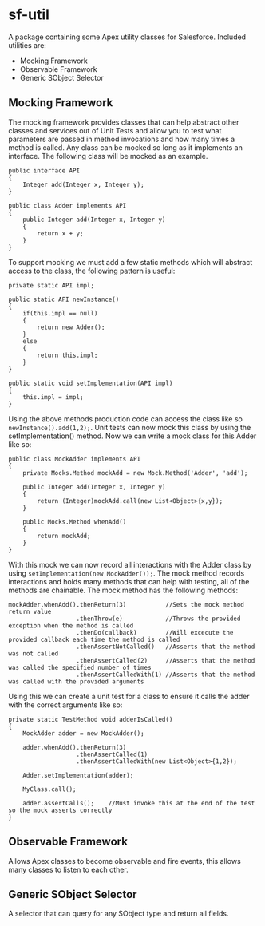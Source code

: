 # sf-util
A package containing some Apex utility classes for Salesforce. Included utilities are:

* Mocking Framework
* Observable Framework
* Generic SObject Selector

## Mocking Framework
The mocking framework provides classes that can help abstract other classes and services out of Unit Tests and allow you to test what parameters are passed in method invocations and how many times a method is called. Any class can be mocked so long as it implements an interface. The following class will be mocked as an example.
```
public interface API
{
	Integer add(Integer x, Integer y);
}

public class Adder implements API
{
	public Integer add(Integer x, Integer y)
	{
		return x + y;
	}
}
```
To support mocking we must add a few static methods which will abstract access to the class, the following pattern is useful:
```
private static API impl;

public static API newInstance()
{
	if(this.impl == null)
	{
		return new Adder();
	}
	else
	{
		return this.impl;
	}
}

public static void setImplementation(API impl)
{
	this.impl = impl;
}
```
Using the above methods production code can access the class like so `newInstance().add(1,2);`. Unit tests can now mock this class by using the setImplementation() method. Now we can write a mock class for this Adder like so:
```
public class MockAdder implements API
{
	private Mocks.Method mockAdd = new Mock.Method('Adder', 'add');
	
	public Integer add(Integer x, Integer y)
	{
		return (Integer)mockAdd.call(new List<Object>{x,y});
	}
	
	public Mocks.Method whenAdd()
	{
		return mockAdd;
	}
}
```
With this mock we can now record all interactions with the Adder class by using `setImplementation(new MockAdder());`. The mock method records interactions and holds many methods that can help with testing, all of the methods are chainable. The mock method has the following methods:
```
mockAdder.whenAdd().thenReturn(3)			//Sets the mock method return value
				   .thenThrow(e)			//Throws the provided exception when the method is called
				   .thenDo(callback)		//Will excecute the provided callback each time the method is called
				   .thenAssertNotCalled()	//Asserts that the method was not called
				   .thenAssertCalled(2)		//Asserts that the method was called the specified number of times
				   .thenAssertCalledWith(1)	//Asserts that the method was called with the provided arguments
```
Using this we can create a unit test for a class to ensure it calls the adder with the correct arguments like so:
```
private static TestMethod void adderIsCalled()
{
	MockAdder adder = new MockAdder();
	
	adder.whenAdd().thenReturn(3)
				   .thenAssertCalled(1)
				   .thenAssertCalledWith(new List<Object>{1,2});
	
	Adder.setImplementation(adder);
	
	MyClass.call();
	
	adder.assertCalls();	//Must invoke this at the end of the test so the mock asserts correctly
}
```

## Observable Framework
Allows Apex classes to become observable and fire events, this allows many classes to listen to each other.

## Generic SObject Selector
A selector that can query for any SObject type and return all fields.
